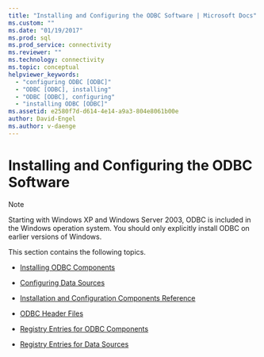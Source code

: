 ```yaml
---
title: "Installing and Configuring the ODBC Software | Microsoft Docs"
ms.custom: ""
ms.date: "01/19/2017"
ms.prod: sql
ms.prod_service: connectivity
ms.reviewer: ""
ms.technology: connectivity
ms.topic: conceptual
helpviewer_keywords: 
  - "configuring ODBC [ODBC]"
  - "ODBC [ODBC], installing"
  - "ODBC [ODBC], configuring"
  - "installing ODBC [ODBC]"
ms.assetid: e2580f7d-d614-4e14-a9a3-804e8061b00e
author: David-Engel
ms.author: v-daenge
---
```

# Installing and Configuring the ODBC Software
> [!NOTE]  
>  Starting with Windows XP and Windows Server 2003, ODBC is included in the Windows operation system. You should only explicitly install ODBC on earlier versions of Windows.  
  
 This section contains the following topics.  
  
-   [Installing ODBC Components](../../../odbc/reference/install/installing-odbc-components.md)  
  
-   [Configuring Data Sources](../../../odbc/reference/install/configuring-data-sources.md)  
  
-   [Installation and Configuration Components Reference](../../../odbc/reference/install/installation-and-configuration-components-reference.md)  
  
-   [ODBC Header Files](../../../odbc/reference/install/odbc-header-files.md)  
  
-   [Registry Entries for ODBC Components](../../../odbc/reference/install/registry-entries-for-odbc-components.md)  
  
-   [Registry Entries for Data Sources](../../../odbc/reference/install/registry-entries-for-data-sources.md)
